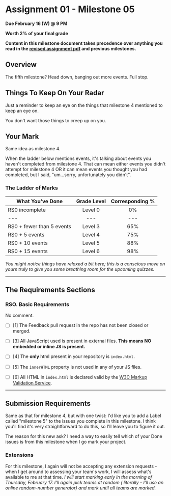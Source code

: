 # Assignment 01 - Milestone 05

**Due February 16 (W) @ 9 PM**

**Worth 2% of your final grade**

**Content in this milestone document takes precedence over anything you read in the [revised assignment pdf](comp-3512-asg-1-winter-2020-v2.pdf) and previous milestones.**

## Overview

The fifth milestone? Head down, banging out more events. Full stop. 

## Things To Keep On Your Radar

Just a reminder to keep an eye on the things that milestone 4 mentioned to keep an eye on.

You don't want those things to creep up on you.

## Your Mark

Same idea as milestone 4.  

When the ladder below mentions events, it's talking about events you haven't completed from milestone 4. That can mean either events you didn't attempt for milestone 4 OR it can mean events you thought you had completed, but I said, "um...sorry, unfortunately you didn't".

### The Ladder of Marks

| What You've Done          | Grade Level | Corresponding % |
|---------------------------|:-----------:|:---------------:|
| RS0 incomplete            |   Level 0   |       0%        |
| ---                       |     ---     |       ---       |
| RS0 + fewer than 5 events |   Level 3   |       65%       |
| RS0 + 5 events            |   Level 4   |       75%       |
| RS0 + 10 events           |   Level 5   |       88%       |
| RS0 + 15 events           |   Level 6   |       98%       |


_You might notice things have relaxed a bit here; this is a conscious move on yours truly to give you some breathing room for the upcoming quizzes._

---


## The Requirements Sections

### RSO. Basic Requirements

No comment.

- [ ] [1] The Feedback pull request in the repo has not been closed or merged. 

- [ ] [3] All JavaScript used is present in external files. **This means NO embedded or inline JS is present.**

- [ ] [4] The **only** html present in your repository is `index.html`.

- [ ] [5] The `innerHTML` property is not used in any of your JS files.

- [ ] [6] All HTML in `index.html` is declared valid by the [W3C Markup Validation Service](https://validator.w3.org/).

---

## Submission Requirements

Same as that for milestone 4, but with one twist: I'd like you to add a Label called "milestone 5" to the issues you complete in this milestone. I think you'll find it's very straightforward to do this, so I'll leave you to figure it out.

The reason for this new ask? I need a way to easily tell which of your Done issues is from this milestone when I go mark your project.

### Extensions

For this milestone, I again will not be accepting any extension requests - when I get around to assessing your team's work, I will assess what's available to me at that time. _I will start marking early in the morning of Thursday, February 17. I'll again pick teams at random ( literally - I'll use an online random-number generator) and mark until all teams are marked._